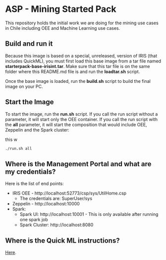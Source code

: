# ASP - Mining Started Pack

This repository holds the initial work we are doing for the mining use cases in Chile including OEE and Machine Learning use cases.

## Build and run it

Because this image is based on a special, unreleased, version of IRIS (that includes QuickML), you must first load this base image from a tar file named **starterpack-base-irisint.tar**. Make sure that this tar file is on the same folder where this README.md file is and run the **loadtar.sh** script.

Once the base image is loaded, run the **build.sh** script to build the final image on your PC.

## Start the Image

To start the image, run the **run.sh** script. If you call the run script without a parameter, it will start only the OEE container. If you call the run script with the **all** parameter, it will start the composition that would include OEE, Zeppelin and the Spark cluster:

this w
```bash
./run.sh all
```

## Where is the Management Portal and what are my credentials?

Here is the list of end points:
* IRIS OEE - http://localhost:52773/csp/sys/UtilHome.csp
  * The credentials are: SuperUser/sys
* Zeppelin - http://localhost:10000
* Spark:
  * Spark UI: http://localhost:10001 - This is only available after running one spark job
  * Spark Cluster: http://localhost:8080

## Where is the Quick ML instructions?

[Here](QUICKML.md).